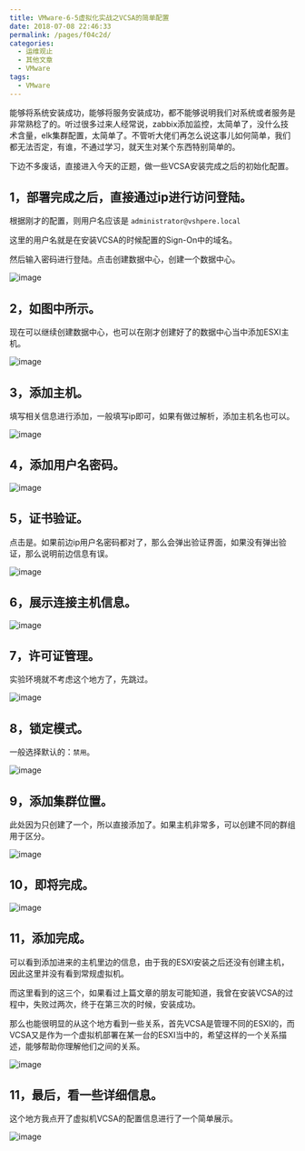 ```yaml
---
title: VMware-6-5虚拟化实战之VCSA的简单配置
date: 2018-07-08 22:46:33
permalink: /pages/f04c2d/
categories:
  - 运维观止
  - 其他文章
  - VMware
tags:
  - VMware
---
```


能够将系统安装成功，能够将服务安装成功，都不能够说明我们对系统或者服务是非常熟稔了的。听过很多过来人经常说，zabbix添加监控，太简单了，没什么技术含量，elk集群配置，太简单了。不管听大佬们再怎么说这事儿如何简单，我们都无法否定，有谁，不通过学习，就天生对某个东西特别简单的。

下边不多废话，直接进入今天的正题，做一些VCSA安装完成之后的初始化配置。

## 1，部署完成之后，直接通过ip进行访问登陆。

根据刚才的配置，则用户名应该是 `administrator@vshpere.local`

这里的用户名就是在安装VCSA的时候配置的Sign-On中的域名。

然后输入密码进行登陆。点击创建数据中心，创建一个数据中心。

![image](https://tvax4.sinaimg.cn/large/008k1Yt0ly1grx7w31rc6j31hu0o0kcy.jpg)

## 2，如图中所示。

现在可以继续创建数据中心，也可以在刚才创建好了的数据中心当中添加ESXI主机。

![image](https://tvax1.sinaimg.cn/large/008k1Yt0ly1grx7w8v4yfj319j0iqne1.jpg)

## 3，添加主机。

填写相关信息进行添加，一般填写ip即可，如果有做过解析，添加主机名也可以。

![image](https://tva3.sinaimg.cn/large/008k1Yt0ly1grx7wdsmljj30yi0kn105.jpg)

## 4，添加用户名密码。

![image](https://tva1.sinaimg.cn/large/008k1Yt0ly1grx7wj0zhij30yf0kitga.jpg)

## 5，证书验证。

点击是。如果前边ip用户名密码都对了，那么会弹出验证界面，如果没有弹出验证，那么说明前边信息有误。

![image](https://tvax2.sinaimg.cn/large/008k1Yt0ly1grx7wpc8s0j30ym0kon60.jpg)

## 6，展示连接主机信息。

![image](https://tva3.sinaimg.cn/large/008k1Yt0ly1grx7wvbaaij30ym0kn7cv.jpg)

## 7，许可证管理。

实验环境就不考虑这个地方了，先跳过。

![image](https://tvax1.sinaimg.cn/large/008k1Yt0ly1grx7x0sj65j30yk0knwoc.jpg)

## 8，锁定模式。

一般选择默认的：`禁用`。

![image](https://tva3.sinaimg.cn/large/008k1Yt0ly1grx7x6hg6tj30yk0kndp0.jpg)

## 9，添加集群位置。

此处因为只创建了一个，所以直接添加了。如果主机非常多，可以创建不同的群组用于区分。

![image](https://tvax2.sinaimg.cn/large/008k1Yt0ly1grx7xc3ypoj30yk0knn5d.jpg)

## 10，即将完成。

![image](https://tva2.sinaimg.cn/large/008k1Yt0ly1grx7xj15exj30yj0kuthe.jpg)

## 11，添加完成。

可以看到添加进来的主机里边的信息，由于我的ESXI安装之后还没有创建主机，因此这里并没有看到常规虚拟机。

而这里看到的这三个，如果看过上篇文章的朋友可能知道，我曾在安装VCSA的过程中，失败过两次，终于在第三次的时候，安装成功。

那么也能很明显的从这个地方看到一些关系，首先VCSA是管理不同的ESXI的，而VCSA又是作为一个虚拟机部署在某一台的ESXI当中的，希望这样的一个关系描述，能够帮助你理解他们之间的关系。

![image](https://tvax2.sinaimg.cn/large/008k1Yt0ly1grx7xod717j31320m3tqk.jpg)

## 11，最后，看一些详细信息。

这个地方我点开了虚拟机VCSA的配置信息进行了一个简单展示。

![image](https://tvax2.sinaimg.cn/large/008k1Yt0ly1grx7xt5bhqj30xf0imk12.jpg)
